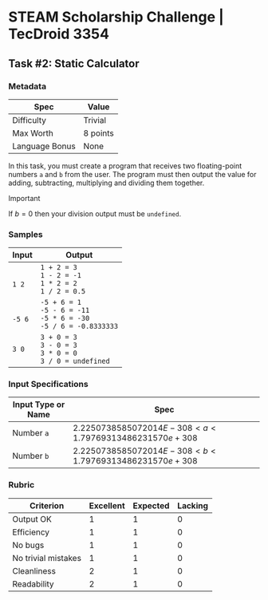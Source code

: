 # STEAM Scholarship Challenge | TecDroid 3354
## Task  #2: Static Calculator

### Metadata
| Spec | Value |
| ---- | ---- |
| Difficulty | Trivial |
| Max Worth | 8 points |
| Language Bonus | None |

In this task, you must create a program that receives two floating-point numbers `a` and `b` from the user. The program must then output the value for adding, subtracting, multiplying and dividing them together.

> [!IMPORTANT]
If $b=0$ then your division output must be `undefined`.

### Samples
| Input | Output |
| ---- | ---- |
| <br>`1 2`<br> | `1 + 2 = 3`<br>`1 - 2 = -1`<br>`1 * 2 = 2`<br>`1 / 2 = 0.5` |
| <br>`-5 6`<br> | `-5 + 6 = 1`<br>`-5 - 6 = -11`<br>`-5 * 6 = -30`<br>`-5 / 6 = -0.8333333`<br> |
| `3 0` | `3 + 0 = 3`<br>`3 - 0 = 3`<br>`3 * 0 = 0`<br>`3 / 0 = undefined` |

### Input Specifications
| Input Type or Name | Spec |
| ---- | ---- |
| Number `a` | $2.2250738585072014E-308 < a < 1.79769313486231570e+308$ |
| Number `b` | $2.2250738585072014E-308 < b < 1.79769313486231570e+308$ |

### Rubric
| Criterion | Excellent | Expected | Lacking |
| ---- | ---- | ---- | ---- |
| Output OK | 1 | 1 | 0 |
| Efficiency | 1 | 1 | 0 |
| No bugs | 1 | 1 | 0 |
| No trivial mistakes | 1 | 1 | 0 |
| Cleanliness | 2 | 1 | 0 |
| Readability | 2 | 1 | 0 |
